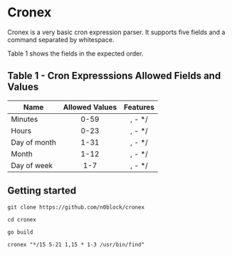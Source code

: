 # Cronex

Cronex is a very basic cron expression parser. It supports five fields and a command separated by
whitespace. 

Table 1 shows the fields in the expected order.


## Table 1 - Cron Expresssions Allowed Fields and Values
| Name | Allowed Values | Features |
|------|:----------:|:-----------------------:|
|Minutes| 0-59 | , - */|
|Hours| 0-23 | , - */|
|Day of month| 1-31 | , - */|
|Month| 1-12 | , - */|
|Day of week| 1-7 | , - */|

## Getting started

```
git clone https://github.com/n0block/cronex

cd cronex

go build

cronex "*/15 5-21 1,15 * 1-3 /usr/bin/find"
```